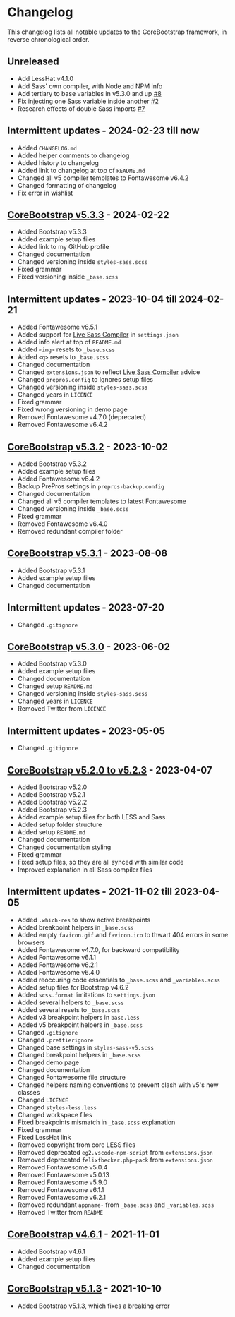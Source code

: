 # Changelog

This changelog lists all notable updates to the CoreBootstrap framework, in reverse chronological order.

## Unreleased

- Add LessHat v4.1.0
- Add Sass' own compiler, with Node and NPM info
- Add tertiary to base variables in v5.3.0 and up [#8]
- Fix injecting one Sass variable inside another [#2]
- Research effects of double Sass imports [#7]

## Intermittent updates - 2024-02-23 till now

- Added `CHANGELOG.md`
- Added helper comments to changelog
- Added history to changelog
- Added link to changelog at top of `README.md`
- Changed all v5 compiler templates to Fontawesome v6.4.2
- Changed formatting of changelog
- Fix error in wishlist

## [CoreBootstrap v5.3.3] - 2024-02-22

- Added Bootstrap v5.3.3
- Added example setup files
- Added link to my GitHub profile
- Changed documentation
- Changed versioning inside `styles-sass.scss`
- Fixed grammar
- Fixed versioning inside `_base.scss`

## Intermittent updates - 2023-10-04 till 2024-02-21

- Added Fontawesome v6.5.1
- Added support for [Live Sass Compiler] in `settings.json`
- Added info alert at top of `README.md`
- Added `<img>` resets to `_base.scss`
- Added `<q>` resets to `_base.scss`
- Changed documentation
- Changed `extensions.json` to reflect [Live Sass Compiler] advice
- Changed `prepros.config` to ignores setup files
- Changed versioning inside `styles-sass.scss`
- Changed years in `LICENCE`
- Fixed grammar
- Fixed wrong versioning in demo page
- Removed Fontawesome v4.7.0 (deprecated)
- Removed Fontawesome v6.4.2

## [CoreBootstrap v5.3.2] - 2023-10-02

- Added Bootstrap v5.3.2
- Added example setup files
- Added Fontawesome v6.4.2
- Backup PrePros settings in `prepros-backup.config`
- Changed documentation
- Changed all v5 compiler templates to latest Fontawesome
- Changed versioning inside `_base.scss`
- Fixed grammar
- Removed Fontawesome v6.4.0
- Removed redundant compiler folder

## [CoreBootstrap v5.3.1] - 2023-08-08

- Added Bootstrap v5.3.1
- Added example setup files
- Changed documentation

## Intermittent updates - 2023-07-20

- Changed `.gitignore`

## [CoreBootstrap v5.3.0] - 2023-06-02

- Added Bootstrap v5.3.0
- Added example setup files
- Changed documentation
- Changed setup `README.md`
- Changed versioning inside `styles-sass.scss`
- Changed years in `LICENCE`
- Removed Twitter from `LICENCE`

## Intermittent updates - 2023-05-05

- Changed `.gitignore`

## [CoreBootstrap v5.2.0 to v5.2.3] - 2023-04-07

- Added Bootstrap v5.2.0
- Added Bootstrap v5.2.1
- Added Bootstrap v5.2.2
- Added Bootstrap v5.2.3
- Added example setup files for both LESS and Sass
- Added setup folder structure
- Added setup `README.md`
- Changed documentation
- Changed documentation styling
- Fixed grammar
- Fixed setup files, so they are all synced with similar code
- Improved explanation in all Sass compiler files

## Intermittent updates - 2021-11-02 till 2023-04-05

- Added `.which-res` to show active breakpoints
- Added breakpoint helpers in `_base.scss`
- Added empty `favicon.gif` and `favicon.ico` to thwart 404 errors in some browsers
- Added Fontawesome v4.7.0, for backward compatibility
- Added Fontawesome v6.1.1
- Added Fontawesome v6.2.1
- Added Fontawesome v6.4.0
- Added reoccuring code essentials to `_base.scss` and `_variables.scss`
- Added setup files for Bootstrap v4.6.2
- Added `scss.format` limitations to `settings.json`
- Added several helpers to `_base.scss`
- Added several resets to `_base.scss`
- Added v3 breakpoint helpers in `base.less`
- Added v5 breakpoint helpers in `_base.scss`
- Changed `.gitignore`
- Changed `.prettierignore`
- Changed base settings in `styles-sass-v5.scss`
- Changed breakpoint helpers in `_base.scss`
- Changed demo page
- Changed documentation
- Changed Fontawesome file structure
- Changed helpers naming conventions to prevent clash with v5's new classes
- Changed `LICENCE`
- Changed `styles-less.less`
- Changed workspace files
- Fixed breakpoints mismatch in `_base.scss` explanation
- Fixed grammar
- Fixed LessHat link
- Removed copyright from core LESS files
- Removed deprecated `eg2.vscode-npm-script` from `extensions.json`
- Removed deprecated `felixfbecker.php-pack` from `extensions.json`
- Removed Fontawesome v5.0.4
- Removed Fontawesome v5.0.13
- Removed Fontawesome v5.9.0
- Removed Fontawesome v6.1.1
- Removed Fontawesome v6.2.1
- Removed redundant `appname-` from `_base.scss` and `_variables.scss`
- Removed Twitter from `README`

## [CoreBootstrap v4.6.1] - 2021-11-01

- Added Bootstrap v4.6.1
- Added example setup files
- Changed documentation

## [CoreBootstrap v5.1.3] - 2021-10-10

- Added Bootstrap v5.1.3, which fixes a breaking error


<!-- Todo

## [CoreBootstrap v5.0.0 to v5.1.2] - 2021-10-09

- Added Bootstrap v5.0.0
- Added Bootstrap v5.0.1
- Added Bootstrap v5.0.2
- Added Bootstrap v5.1.0
- Added Bootstrap v5.1.1
- Added Bootstrap v5.1.2
 -->





<!--

  Types of changes
  - Added: for new features.
  - Changed: for changes in existing functionality.
  - Deprecated: for soon-to-be removed features.
  - Removed: for now removed features.
  - Fixed: for any bug fixes.
  - Security: in case of vulnerabilities.

  Examples of good logs:
  - https://elementor.com/pro/changelog/
  - https://docs.cypress.io/guides/references/changelog
  - https://docs.stripe.com/changelog

-->


[CoreBootstrap v5.3.3]: https://github.com/MakePixelsWork/CoreBootstrap/tree/4af15546ac25887d3153ac3e638a64eed0154ee8

[CoreBootstrap v5.3.2]: https://github.com/MakePixelsWork/CoreBootstrap/tree/d58ce8fac623f2651c1f8cb5ea845b8c39c9b1eb

[CoreBootstrap v5.3.1]: https://github.com/MakePixelsWork/CoreBootstrap/tree/225224083fd2cb106921ae4e7cbe2d04afec9e4c

[CoreBootstrap v5.3.0]: https://github.com/MakePixelsWork/CoreBootstrap/tree/aa8e172a8fe860ed5a952a7fd90e229945a91f54

[CoreBootstrap v5.2.0 to v5.2.3]: https://github.com/MakePixelsWork/CoreBootstrap/tree/777b0b147eda48278789a54770ea196289aafa8f

[CoreBootstrap v5.1.3]: (https://github.com/MakePixelsWork/CoreBootstrap/tree/654cfd61f16e225b1f2ed43fb7ecdb1eee542527)

[CoreBootstrap v5.0.0 to v5.1.2]: (https://github.com/MakePixelsWork/CoreBootstrap/tree/ecf64a3f48daf706868bee1c21889c5fd80cb75b)

[CoreBootstrap v4.6.1]: https://github.com/MakePixelsWork/CoreBootstrap/tree/db749df90e2f2ec2abc9091c46debca4308510f0

[Live Sass Compiler]: https://marketplace.visualstudio.com/items?itemName=glenn2223.live-sass

[#8]: https://github.com/MakePixelsWork/CoreBootstrap/issues/8
[#7]: https://github.com/MakePixelsWork/CoreBootstrap/issues/7
[#2]: https://github.com/MakePixelsWork/CoreBootstrap/issues/2
